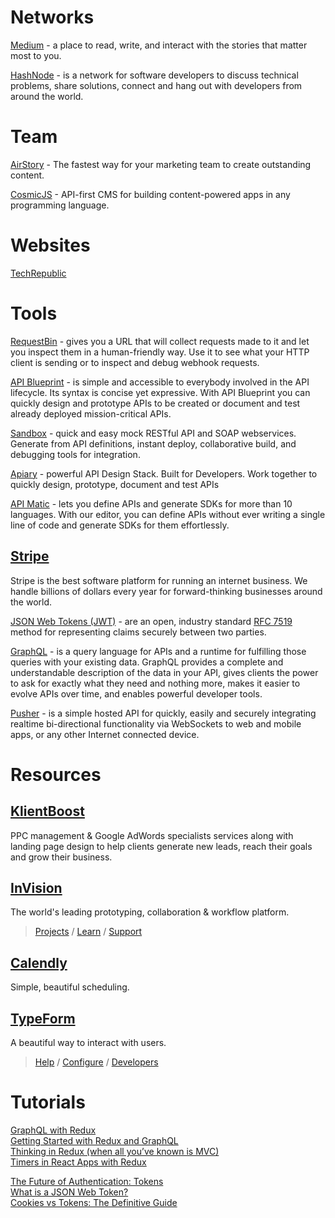 # Networks

[Medium](https://medium.com/) - a place to read, write, and interact with the stories that matter most to you.

[HashNode](https://hashnode.com/) - is a network for software developers to discuss technical problems, share solutions, connect and hang out with developers from around the world.

# Team

[AirStory](http://www.airstory.co/) - The fastest way for your marketing team to create outstanding content.

[CosmicJS](https://cosmicjs.com) - API-first CMS for building content-powered apps in any programming language.

# Websites

[TechRepublic](http://www.techrepublic.com/)

# Tools

[RequestBin](http://requestb.in/) - gives you a URL that will collect requests made to it and let you inspect them in a human-friendly way. Use it to see what your HTTP client is sending or to inspect and debug webhook requests.

[API Blueprint](https://apiblueprint.org/) - is simple and accessible to everybody involved in the API lifecycle. Its syntax is concise yet expressive. With API Blueprint you can quickly design and prototype APIs to be created or document and test already deployed mission-critical APIs.

[Sandbox](https://getsandbox.com/) - quick and easy mock RESTful API and SOAP webservices. Generate from API definitions,
instant deploy, collaborative build, and debugging tools for integration.

[Apiary](https://apiary.io/) - powerful API Design Stack. Built for Developers.
Work together to quickly design, prototype, document and test APIs

[API Matic](https://apimatic.io/) - lets you define APIs and generate SDKs for more than 10 languages. With our editor, you can define APIs without ever writing a single line of code and generate SDKs for them effortlessly.

## [Stripe](https://stripe.com/)
Stripe is the best software platform for running an internet business. We handle billions of dollars every year for forward-thinking businesses around the world.

[JSON Web Tokens (JWT)](https://jwt.io/) - are an open, industry standard [RFC 7519](https://tools.ietf.org/html/rfc7519) method for representing claims securely between two parties.

[GraphQL](http://graphql.org/) - is a query language for APIs and a runtime for fulfilling those queries with your existing data. GraphQL provides a complete and understandable description of the data in your API, gives clients the power to ask for exactly what they need and nothing more, makes it easier to evolve APIs over time, and enables powerful developer tools.

[Pusher](https://pusher.com/) - is a simple hosted API for quickly, easily and securely integrating realtime bi-directional functionality via WebSockets to web and mobile apps, or any other Internet connected device.



# Resources

## [KlientBoost](https://klientboost.com/)
PPC management & Google AdWords specialists services along with landing page design to help clients generate new leads, reach their goals and grow their business.

## [InVision](https://invisionapp.com)
The world's leading prototyping, collaboration & workflow platform.<br />
> [Projects](https://projects.invisionapp.com) / [Learn](https://projects.invisionapp.com/d/main#/learn) / [Support](https://support.invisionapp.com/hc/en-us)
 

## [Calendly](https://calendly.com)
Simple, beautiful scheduling.

## [TypeForm](https://www.typeform.com/) 
A beautiful way to interact with users.<br />
> [Help](https://www.typeform.com/help/) / [Configure](https://www.typeform.com/help/category/configure/) / [Developers](https://www.typeform.com/help/category/developers/)



# Tutorials
[GraphQL with Redux](https://blog.pusher.com/graphql-with-redux/)<br />
[Getting Started with Redux and GraphQL](https://medium.com/@thisbejim/getting-started-with-redux-and-graphql-8384b3b25c56#.u3gs3vjke)<br />
[Thinking in Redux (when all you’ve known is MVC)](https://hackernoon.com/thinking-in-redux-when-all-youve-known-is-mvc-c78a74d35133#.gfzr8pvxc)<br />
[Timers in React Apps with Redux](https://medium.com/@machadogj/timers-in-react-with-redux-apps-9a5a722162e8#.194y4hx44)<br />

[The Future of Authentication: Tokens](https://medium.com/composui/the-future-of-authentication-tokens-d2c52b210df3#.4sdz7051w)<br />
[What is a JSON Web Token?](https://medium.com/myplanet-musings/what-is-a-json-web-token-2193f383e963#.wemolmnxz)<br />
[Cookies vs Tokens: The Definitive Guide](https://auth0.com/blog/cookies-vs-tokens-definitive-guide/?utm_source=medium&utm_medium=sc&utm_campaign=cookies_vs_tokens)<br />
